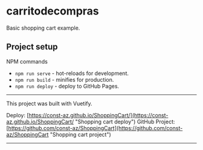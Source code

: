 # carritodecompras
Basic shopping cart example.

## Project setup

NPM commands

* `npm run serve` - hot-reloads for development.
* `npm run build` - minifies for production.
* `npm run deploy` - deploy to GitHub Pages.

---

This project was built with Vuetify.
 
Deploy: [https://const-az.github.io/ShoppingCart/](https://const-az.github.io/ShoppingCart/ "Shopping cart deploy")
GitHub Project: [https://github.com/const-az/ShoppingCart](https://github.com/const-az/ShoppingCart "Shopping cart project")

---
